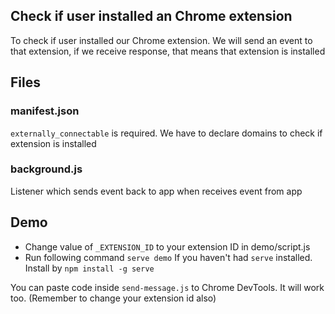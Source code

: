 ## Check if user installed an Chrome extension

To check if user installed our Chrome extension. We will send an event to that extension, if we receive response, that means that extension is installed
## Files
### manifest.json
`externally_connectable` is required. We have to declare domains to check if extension is installed

### background.js
Listener which sends event back to app when receives event from app
## Demo
- Change value of `_EXTENSION_ID` to your extension ID in demo/script.js
- Run following command
`serve demo`
If you haven't had `serve` installed. Install by `npm install -g serve`

You can paste code inside `send-message.js` to Chrome DevTools. It will work too. (Remember to change your extension id also)